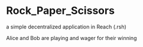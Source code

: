 # Rock_Paper_Scissors
a simple decentralized application in Reach (.rsh)


Alice and Bob are playing and wager for their winning 
